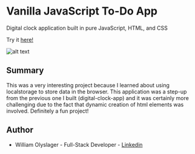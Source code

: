 # Vanilla JavaScript To-Do App

Digital clock application built in pure JavaScript, HTML, and CSS 

Try it [here!](https://wolyslager.github.io/to-do-app/)

![alt text](https://github.com/wolyslager/digital-clock-app/blob/master/img/DigitalClockImage.png?raw=true)

## Summary
This was a very interesting project because I learned about using localstorage to store data in the browser. This application was a step-up from the previous one I built (digital-clock-app) and it was certainly more challenging due to the fact that dynamic creation of html elements was involved. Definitely a fun project!

## Author 
* William Olyslager - Full-Stack Developer - [Linkedin](https://www.linkedin.com/in/william-olyslager-082151138/)
